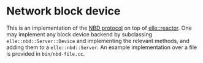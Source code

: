 # Network block device

This is an implementation of the
[NBD protocol](https://nbd.sourceforge.io) on top of
[elle::reactor](../src/elle/reactor). One may implement any block
device backend by subclassing `elle::nbd::Server::Device` and
implementing the relevant methods, and adding them to a
`elle::nbd::Server`. An example implementation over a file is provided
in `bin/nbd-file.cc`.
